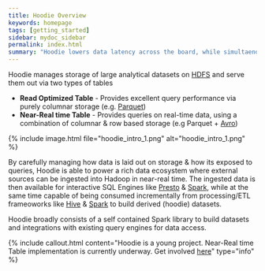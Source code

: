 ```yaml
---
title: Hoodie Overview
keywords: homepage
tags: [getting_started]
sidebar: mydoc_sidebar
permalink: index.html
summary: "Hoodie lowers data latency across the board, while simultaenously achieving orders of magnitude of efficiency over traditional batch processing."
---
```





Hoodie manages storage of large analytical datasets on [HDFS](http://hadoop.apache.org/docs/stable/hadoop-project-dist/hadoop-hdfs/HdfsDesign.html) and serve them out via two types of tables

 * **Read Optimized Table** - Provides excellent query performance via purely columnar storage (e.g. [Parquet](https://parquet.apache.org/))
 * **Near-Real time Table** - Provides queries on real-time data, using a combination of columnar & row based storage (e.g Parquet + [Avro](http://avro.apache.org/docs/current/mr.html))


{% include image.html file="hoodie_intro_1.png" alt="hoodie_intro_1.png" %}

By carefully managing how data is laid out on storage & how its exposed to queries, Hoodie is able to power a rich data ecosystem where external sources can be ingested into Hadoop in near-real time.
The ingested data is then available for interactive SQL Engines like [Presto](https://prestodb.io) & [Spark](https://spark.apache.org/sql/),
while at the same time capable of being consumed incrementally from processing/ETL frameoworks like [Hive](https://hive.apache.org/) & [Spark](https://spark.apache.org/docs/latest/) to build derived (hoodie) datasets.

Hoodie broadly consists of a self contained Spark library to build datasets and integrations with existing query engines for data access.


{% include callout.html content="Hoodie is a young project. Near-Real time Table implementation is currently underway. Get involved [here](https://github.com/uber/hoodie/projects/1)" type="info" %}

